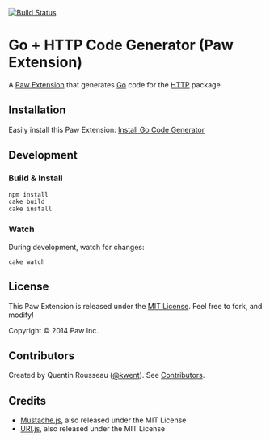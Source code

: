 [![Build Status](https://travis-ci.org/luckymarmot/Paw-GoHTTPCodeGenerator.svg?branch=master)](https://travis-ci.org/luckymarmot/Paw-GoHTTPCodeGenerator)

# Go + HTTP Code Generator (Paw Extension)

A [Paw Extension](http://luckymarmot.com/paw/extensions/) that generates [Go](https://golang.org/) code for the [HTTP](http://golang.org/pkg/net/http/) package.

## Installation

Easily install this Paw Extension: [Install Go Code Generator](http://luckymarmot.com/paw/extensions/GoHTTPCodeGenerator)

## Development

### Build & Install

```shell
npm install
cake build
cake install
```

### Watch

During development, watch for changes:

```shell
cake watch
```

## License

This Paw Extension is released under the [MIT License](LICENSE). Feel free to fork, and modify!

Copyright © 2014 Paw Inc.

## Contributors

Created by Quentin Rousseau ([@kwent](https://github.com/kwent)). See [Contributors](https://github.com/luckymarmot/Paw-GoHTTPCodeGenerator/graphs/contributors).

## Credits

* [Mustache.js](https://github.com/janl/mustache.js/), also released under the MIT License
* [URI.js](http://medialize.github.io/URI.js/), also released under the MIT License
